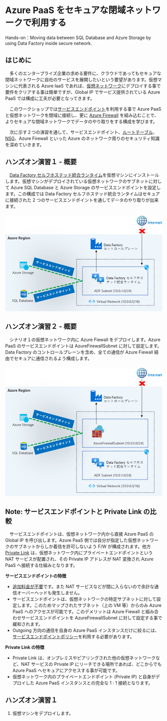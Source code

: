 # Azure PaaS をセキュアな閉域ネットワークで利用する
Hands-on：Moving data between SQL Database and Azure Storage by using Data Factory inside secure network.

## はじめに
　多くのエンタープライズ企業の求める要件に、クラウドであってもセキュアな閉域ネットワークに自社のサービスを展開したいという要望があります。仮想マシンに代表される Azure IaaS であれば、[仮想ネットワーク](https://docs.microsoft.com/ja-jp/azure/virtual-network/virtual-networks-overview)にデプロイする事で要件をクリアする事は簡単ですが、Global IP でサービス提供されている Azure PaaS では構成に工夫が必要となってきます。
 
　このワークショップでは[サービスエンドポイント](https://docs.microsoft.com/ja-jp/azure/virtual-network/virtual-network-service-endpoints-overview)を利用する事で Azure PaaS と仮想ネットワークを閉域に接続し、更に [Azure Firewall](https://docs.microsoft.com/ja-jp/azure/firewall/overview) を組み込むことで、よりセキュアな閉域ネットワークでデータのやり取りをする構成を学びます。
 
 　次に示す２つの演習を通して、サービスエンドポイント、[ルートテーブル](https://docs.microsoft.com/ja-jp/azure/virtual-network/tutorial-create-route-table-portal)、[NSG](https://docs.microsoft.com/ja-jp/azure/virtual-network/security-overview)、Azure Firewall といった Azure のネットワーク周りのセキュリティ知識を深めていきます。
 
 ## ハンズオン演習１ - 概要
 　[Data Factory セルフホステッド統合ランタイム](https://docs.microsoft.com/ja-jp/azure/data-factory/concepts-integration-runtime)を仮想マシンにインストールします。仮想マシンがデプロイされている仮想ネットワークのサブネットに対して Azure SQL Database と Azure Storage のサービスエンドポイントを設定します。この構成では Data Factory セルフホステッド統合ランタイムはセキュアに接続された 2 つのサービスエンドポイントを通してデータのやり取りが出来ます。  
　<img src="/images/シナリオ1.png" title="ハンズオン - シナリオ１">

 ## ハンズオン演習２ - 概要
 　シナリオ１の仮想ネットワーク内に Azure Fiewall をデプロイします。Azure PaaS のサービスエンドポイントは AzureFirewallSubnet に対して設定します。Data Factory のコントロールプレーンを含め、全ての通信が Azure Fiewall 経由でセキュアに通信されるよう構成します。  
　<img src="/images/シナリオ2.png" title="ハンズオン - シナリオ２">

 ## Note: サービスエンドポイントと Private Link の比較
 　サービスエンドポイントは、仮想ネットワーク内から直接 Azure PaaS の Global IP を呼び出します。Azure PaaS 側では自分が指定した仮想ネットワークのサブネットからしか着信を許可しないよう F/W が構成されます。他方[Private Link](https://docs.microsoft.com/ja-jp/azure/private-link/) は、仮想ネットワーク内にプライベートエンドポイントという NAT サービスが配置され、その Private IP アドレスが NAT 変換され Azure PaaS へ接続する仕組みとなります。
 
**サービスエンドポイントの特徴**
- [追加料金が不要](https://docs.microsoft.com/ja-jp/azure/virtual-network/virtual-network-service-endpoints-overview#pricing-and-limits)です。また NAT サービスなどが間に入らないので余計な通信オーバーヘッドも発生しません。
- サービスエンドポイントは、仮想ネットワークの特定サブネットに対して設定します。このためマップされたサブネット（上の VM 等）からのみ Azure PaaS へのアクセスが可能です。このデメリットは Azure Fiewall と組み合わせサービスエンドポイントを AzureFirewallSubnet に対して設定する事で緩和されます。
- Outgoing 方向の通信を自身の Azure PaaS インスタンスだけに絞るには、[サービスエンドポイントポリシー](https://docs.microsoft.com/ja-jp/azure/virtual-network/virtual-network-service-endpoint-policies-portal)を利用する必要があります。
 
**Private Link の特徴**
- Private Link は、オンプレミスやピアリングされた他の仮想ネットワークなど、NAT サービスの Private IP にリーチできる場所であれば、どこからでも Azure PaaS へセキュアにアクセスする事が可能です。
- 仮想ネットワーク内のプライベートエンドポイント (Private IP) と自身がデプロイした Azure PaaS インスタンスとの完全な 1 : 1 接続となります。

 ## ハンズオン演習１
 
 1. 仮想マシンをデプロイします。
 
